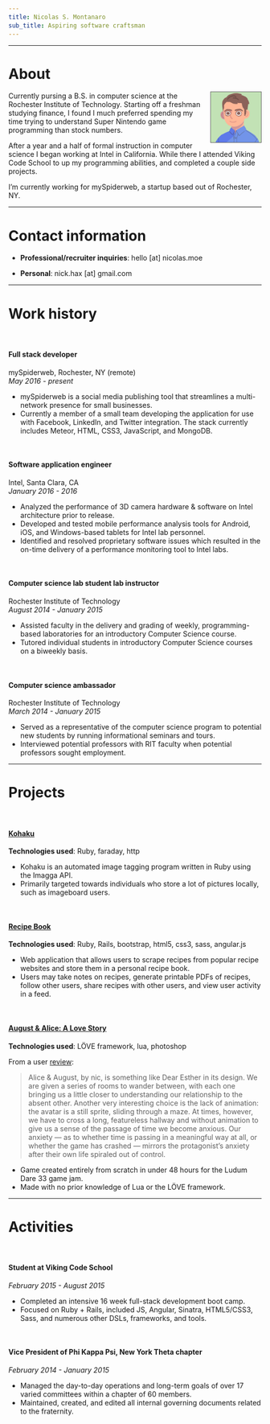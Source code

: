 ```yaml
---
title: Nicolas S. Montanaro
sub_title: Aspiring software craftsman
---
```


----

# About

<div style="float:right; margin-left: 10px">
  <img src="images/nobeard.png" width="100px" height="100px" style="border: solid 1px #666" />
</div>

Currently pursing a B.S. in computer science at the Rochester Institute of Technology. Starting off a freshman studying finance, I found I much preferred spending my time trying to understand Super Nintendo game programming than stock numbers.

After a year and a half of formal instruction in computer science I began working at Intel in California. While there I attended Viking Code School to up my programming abilities, and completed a couple side projects.

I’m currently working for mySpiderweb, a startup based out of Rochester, NY.

----

# Contact information

* **Professional/recruiter inquiries**: hello [at] nicolas.moe

* **Personal**: nick.hax [at] gmail.com

----

# Work history

<br />

#### Full stack developer  
mySpiderweb, Rochester, NY (remote)  
*May 2016 - present*

* mySpiderweb is a social media publishing tool that streamlines a multi-network presence for small businesses.
* Currently a member of a small team developing the application for use with Facebook, LinkedIn, and Twitter integration. The stack currently includes Meteor, HTML, CSS3, JavaScript, and MongoDB.

<br />

#### Software application engineer  
Intel, Santa Clara, CA  
*January 2016 - 2016*

* Analyzed the performance of 3D camera hardware & software on Intel architecture prior to release.
* Developed and tested mobile performance analysis tools for Android, iOS, and Windows-based tablets for Intel lab personnel.
* Identified and resolved proprietary software issues which resulted in the on-time delivery of a performance monitoring tool to Intel labs.

<br />

#### Computer science lab student lab instructor  
Rochester Institute of Technology  
*August 2014 - January 2015*

* Assisted faculty in the delivery and grading of weekly, programming-based laboratories for an introductory Computer Science course.
* Tutored individual students in introductory Computer Science courses on a biweekly basis.

<br />

#### Computer science ambassador  
Rochester Institute of Technology  
*March 2014 - January 2015*

* Served as a representative of the computer science program to potential new students by running informational seminars and tours.
* Interviewed potential professors with RIT faculty when potential professors sought employment.

----

# Projects

<br />

#### [Kohaku](https://github.com/nicoNaN/kohaku)  
**Technologies used**: Ruby, faraday, http

* Kohaku is an automated image tagging program written in Ruby using the Imagga API.
* Primarily targeted towards individuals who store a lot of pictures locally, such as imageboard users.

<br />

#### [Recipe Book](https://github.com/nicoNaN/recipe-book)  
**Technologies used**: Ruby, Rails, bootstrap, html5, css3, sass, angular.js

* Web application that allows users to scrape recipes from popular recipe websites and store them in a personal recipe book.
* Users may take notes on recipes, generate printable PDFs of recipes, follow other users, share recipes with other users, and view user activity in a feed.

<br />

#### [August & Alice: A Love Story](http://ludumdare.com/compo/ludum-dare-33/?action=preview&uid=56966)  
**Technologies used**: LÖVE framework, lua, photoshop

From a user [review](http://ludumdare.com/compo/2015/09/13/my-top-three-part-2-deep-feels/):

> Alice & August, by nic, is something like Dear Esther in its design. We are given a series of rooms to wander between, with each one bringing us a little closer to understanding our relationship to the absent other. Another very interesting choice is the lack of animation: the avatar is a still sprite, sliding through a maze. At times, however, we have to cross a long, featureless hallway and without animation to give us a sense of the passage of time we become anxious. Our anxiety — as to whether time is passing in a meaningful way at all, or whether the game has crashed — mirrors the protagonist’s anxiety after their own life spiraled out of control.

* Game created entirely from scratch in under 48 hours for the Ludum Dare 33 game jam.
* Made with no prior knowledge of Lua or the LÖVE framework.

----

# Activities

<br />

#### Student at Viking Code School  
*February 2015 - August 2015*

* Completed an intensive 16 week full-stack development boot camp.
* Focused on Ruby + Rails, included JS, Angular, Sinatra, HTML5/CSS3, Sass, and numerous other DSLs, frameworks, and tools.

<br />

#### Vice President of Phi Kappa Psi, New York Theta chapter  
*February 2014 - January 2015*

* Managed the day-to-day operations and long-term goals of over 17 varied committees within a chapter of 60 members.
* Maintained, created, and edited all internal governing documents related to the fraternity.

<br />
